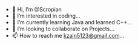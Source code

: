 - 👋 Hi, I’m @Scropian
- 👀 I’m interested in coding...
- 🌱 I’m currently learning Java and learned C++...
- 💞️ I’m looking to collaborate on Projects...
- 📫 How to reach me kzain5123@gmail.com...

<!---
Scropian/Scropian is a ✨ special ✨ repository because its `README.md` (this file) appears on your GitHub profile.
You can click the Preview link to take a look at your changes.
--->
